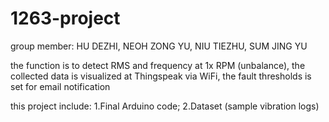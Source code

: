 # 1263-project
group member: HU DEZHI, NEOH ZONG YU, NIU TIEZHU, SUM JING YU

the function is to detect RMS and frequency at 1x RPM (unbalance),
the collected data is visualized at Thingspeak via WiFi,
the fault thresholds is set for email notification

this project include:
1.Final Arduino code;
2.Dataset (sample vibration logs) 
